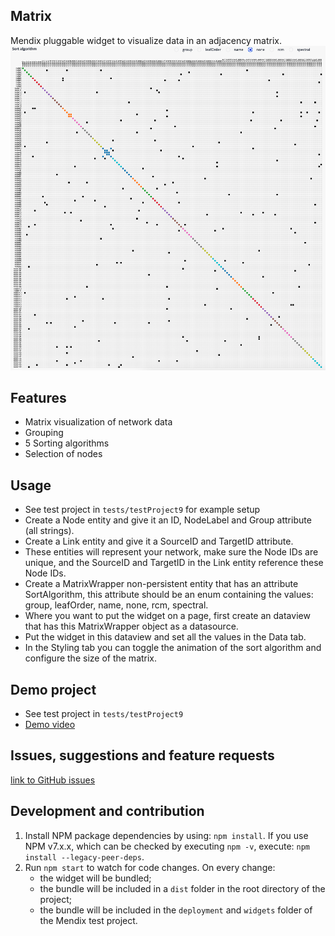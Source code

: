 ## Matrix
Mendix pluggable widget to visualize data in an adjacency matrix.
![MatrixWidget](screenshot.png)

## Features
- Matrix visualization of network data
- Grouping
- 5 Sorting algorithms
- Selection of nodes

## Usage
- See test project in `tests/testProject9` for example setup
- Create a Node entity and give it an ID, NodeLabel and Group attribute (all strings).
- Create a Link entity and give it a SourceID and TargetID attribute.
- These entities will represent your network, make sure the Node IDs are unique, and the SourceID and TargetID in the Link entity reference these Node IDs.
- Create a MatrixWrapper non-persistent entity that has an attribute SortAlgorithm, this attribute should be an enum containing the values: group, leafOrder, name, none, rcm, spectral.
- Where you want to put the widget on a page, first create an dataview that has this MatrixWrapper object as a datasource.
- Put the widget in this dataview and set all the values in the Data tab.
- In the Styling tab you can toggle the animation of the sort algorithm and configure the size of the matrix.

## Demo project
- See test project in `tests/testProject9`
- [Demo video](https://youtu.be/DQqODJDxZQk)

## Issues, suggestions and feature requests
[link to GitHub issues](https://github.com/JansenNick/D3MatrixWidget/issues)

## Development and contribution

1. Install NPM package dependencies by using: `npm install`. If you use NPM v7.x.x, which can be checked by executing `npm -v`, execute: `npm install --legacy-peer-deps`.
1. Run `npm start` to watch for code changes. On every change:
    - the widget will be bundled;
    - the bundle will be included in a `dist` folder in the root directory of the project;
    - the bundle will be included in the `deployment` and `widgets` folder of the Mendix test project.
